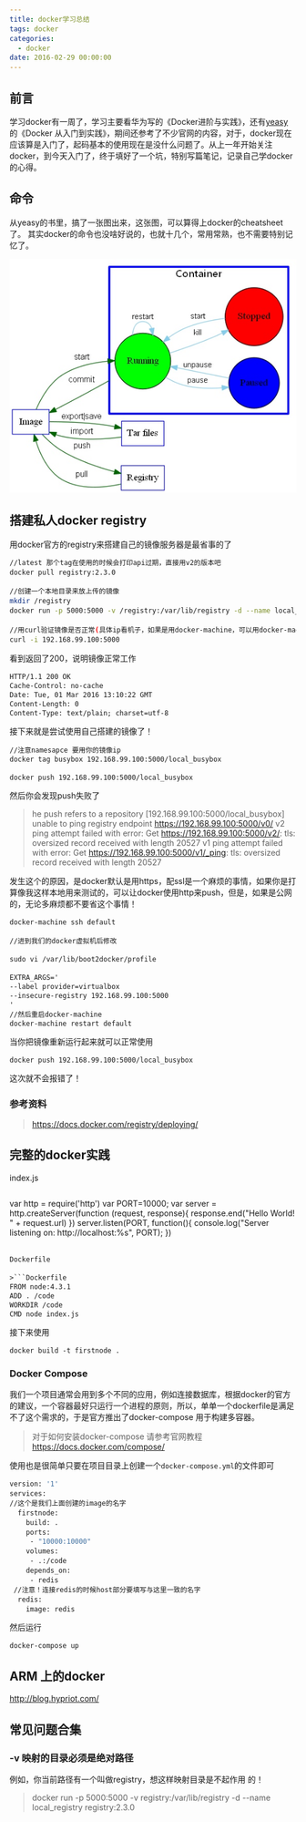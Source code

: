 ```yaml
---
title: docker学习总结
tags: docker
categories:
  - docker
date: 2016-02-29 00:00:00
---
```


## 前言
学习docker有一周了，学习主要看华为写的《Docker进阶与实践》，还有[yeasy](https://github.com/yeasy/docker_practice) 的《Docker 从入门到实践》，期间还参考了不少官网的内容，对于，docker现在应该算是入门了，起码基本的使用现在是没什么问题了。从上一年开始关注docker，到今天入门了，终于填好了一个坑，特别写篇笔记，记录自己学docker的心得。

<!--more-->
## 命令

从yeasy的书里，搞了一张图出来，这张图，可以算得上docker的cheatsheet了。
其实docker的命令也没啥好说的，也就十几个，常用常熟，也不需要特别记忆了。

![](./14566909261190.jpg)

## 搭建私人docker registry

用docker官方的registry来搭建自己的镜像服务器是最省事的了

```bash
//latest 那个tag在使用的时候会打印api过期，直接用v2的版本吧
docker pull registry:2.3.0

//创建一个本地目录来放上传的镜像
mkdir /registry
docker run -p 5000:5000 -v /registry:/var/lib/registry -d --name local_registry registry:2.3.0

//用curl验证镜像是否正常(具体ip看机子，如果是用docker-machine，可以用docker-machine ip default(你创建的虚拟机名字))
curl -i 192.168.99.100:5000
```

看到返回了200，说明镜像正常工作

```
HTTP/1.1 200 OK
Cache-Control: no-cache
Date: Tue, 01 Mar 2016 13:10:22 GMT
Content-Length: 0
Content-Type: text/plain; charset=utf-8
```

接下来就是尝试使用自己搭建的镜像了！

```
//注意namesapce 要用你的镜像ip
docker tag busybox 192.168.99.100:5000/local_busybox

docker push 192.168.99.100:5000/local_busybox 
```

然后你会发现push失败了

>he push refers to a repository [192.168.99.100:5000/local_busybox]
unable to ping registry endpoint https://192.168.99.100:5000/v0/
v2 ping attempt failed with error: Get https://192.168.99.100:5000/v2/: tls: oversized record received with length 20527
 v1 ping attempt failed with error: Get https://192.168.99.100:5000/v1/_ping: tls: oversized record received with length 20527
 
 发生这个的原因，是docker默认是用https，配ssl是一个麻烦的事情，如果你是打算像我这样本地用来测试的，可以让docker使用http来push，但是，如果是公网的，无论多麻烦都不要省这个事情！
 
 ```
 docker-machine ssh default
 
 //进到我们的docker虚拟机后修改
 
 sudo vi /var/lib/boot2docker/profile
 
 EXTRA_ARGS='               
--label provider=virtualbox             
--insecure-registry 192.168.99.100:5000                                               
' 
//然后重启docker-machine
docker-machine restart default
```
 
 当你把镜像重新运行起来就可以正常使用
 ```
 docker push 192.168.99.100:5000/local_busybox 
 ```
 
 这次就不会报错了！

### 参考资料
> https://docs.docker.com/registry/deploying/

## 完整的docker实践

index.js

>```js
var http = require('http')
var PORT=10000;
var server = http.createServer(function (request, response){
  response.end("Hello World! " + request.url)
})
server.listen(PORT, function(){
  console.log("Server listening on: http://localhost:%s", PORT);
})
```

Dockerfile

>```Dockerfile
FROM node:4.3.1
ADD . /code
WORKDIR /code
CMD node index.js
```

接下来使用

```
docker build -t firstnode .
```

### Docker Compose

我们一个项目通常会用到多个不同的应用，例如连接数据库，根据docker的官方的建议，一个容器最好只运行一个进程的原则，所以，单单一个dockerfile是满足不了这个需求的，于是官方推出了docker-compose 用于构建多容器。

>对于如何安装docker-compose 请参考官网教程 https://docs.docker.com/compose/

使用也是很简单只要在项目目录上创建一个`docker-compose.yml`的文件即可

```Dockerfile
version: '1'
services:
//这个是我们上面创建的image的名字
  firstnode:
    build: .
    ports: 
     - "10000:10000"
    volumes:
     - .:/code
    depends_on:
     - redis
 //注意！连接redis的时候host部分要填写与这里一致的名字
  redis:
    image: redis
```

然后运行
```
docker-compose up
```

## ARM 上的docker

http://blog.hypriot.com/

## 常见问题合集

### -v 映射的目录必须是绝对路径
例如，你当前路径有一个叫做registry，想这样映射目录是不起作用 的！
>docker run -p 5000:5000 -v registry:/var/lib/registry -d --name local_registry registry:2.3.0

